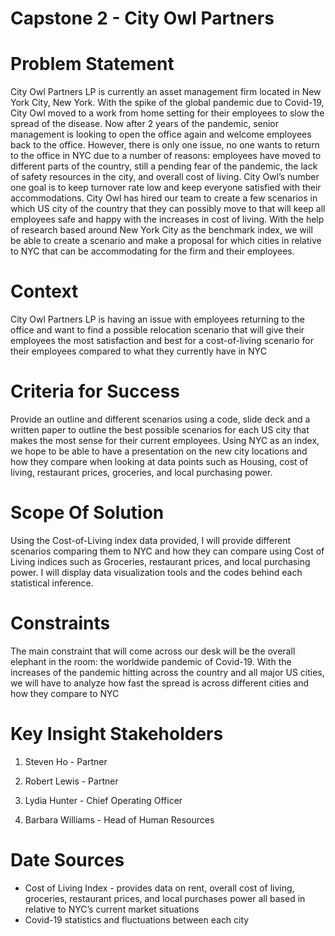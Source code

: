 # **Capstone 2 - City Owl Partners**


# **Problem Statement**

City Owl Partners LP is currently an asset management firm located in New York City, New York. With the spike of the global pandemic due to Covid-19, City Owl moved to a work from home setting for their employees to slow the spread of the disease. Now after 2 years of the pandemic, senior management is looking to open the office again and welcome employees back to the office. However, there is only one issue, no one wants to return to the office in NYC due to a number of reasons: employees have moved to different parts of the country, still a pending fear of the pandemic, the lack of safety resources in the city, and overall cost of living. City Owl’s number one goal is to keep turnover rate low and keep everyone satisfied with their accommodations. City Owl has hired our team to create a few scenarios in which US city of the country that they can possibly move to that will keep all employees safe and happy with the increases in cost of living. With the help of research based around New York City as the benchmark index, we will be able to create a scenario and make a proposal for which cities in relative to NYC that can be accommodating for the firm and their employees.

# **Context**

City Owl Partners LP is having an issue with employees returning to the office and want to find a possible relocation scenario that will give their employees the most satisfaction and best for a cost-of-living scenario for their employees compared to what they currently have in NYC

# **Criteria for Success**

Provide an outline and different scenarios using a code, slide deck and a written paper to outline the best possible scenarios for each US city that makes the most sense for their current employees. Using NYC as an index, we hope to be able to have a presentation on the new city locations and how they compare when looking at data points such as Housing, cost of living, restaurant prices, groceries, and local purchasing power.

# **Scope Of Solution**

Using the Cost-of-Living index data provided, I will provide different scenarios comparing them to NYC and how they can compare using Cost of Living indices such as Groceries, restaurant prices, and local purchasing power. I will display data visualization tools and the codes behind each statistical inference.

# **Constraints**

The main constraint that will come across our desk will be the overall elephant in the room: the worldwide pandemic of Covid-19. With the increases of the pandemic hitting across the country and all major US cities, we will have to analyze how fast the spread is across different cities and how they compare to NYC

# **Key Insight Stakeholders**
 
1. Steven Ho - Partner

2. Robert Lewis - Partner

3. Lydia Hunter - Chief Operating Officer

4. Barbara Williams - Head of Human Resources

# **Date Sources**

- Cost of Living Index - provides data on rent, overall cost of living, groceries, restaurant prices, and local purchases power all based in relative to NYC’s current market situations
- Covid-19 statistics and fluctuations between each city
